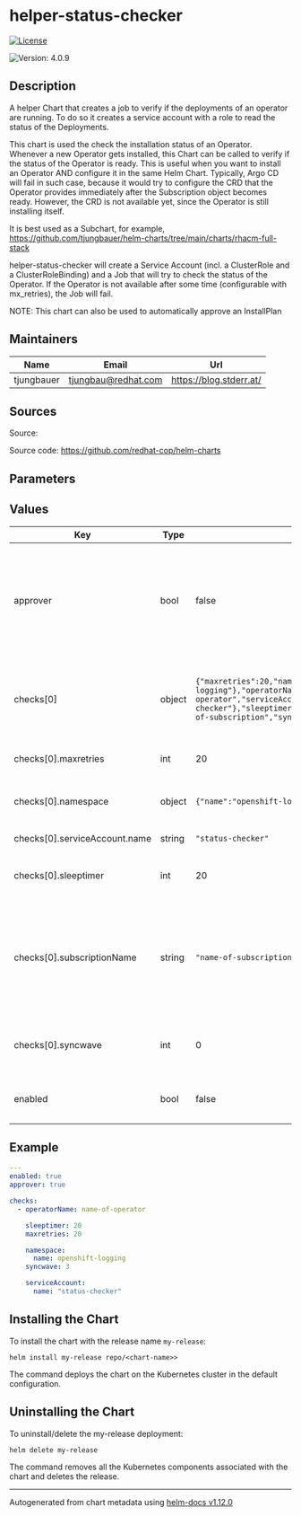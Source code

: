 

# helper-status-checker

  [![License](https://img.shields.io/badge/License-Apache_2.0-blue.svg)](https://opensource.org/licenses/Apache-2.0)

  ![Version: 4.0.9](https://img.shields.io/badge/Version-4.0.9-informational?style=flat-square)

 

  ## Description

  A helper Chart that creates a job to verify if the deployments of an operator are running. To do so it creates a service account with a role to read the status of the Deployments.

This chart is used the check the installation status of an Operator.
Whenever a new Operator gets installed, this Chart can be called to verify if the status of the Operator is ready.
This is useful when you want to install an Operator AND configure it in the same Helm Chart. Typically, Argo CD will fail in such case,
because it would try to configure the CRD that the Operator provides immediately after the Subscription object becomes ready. However,
the CRD is not available yet, since the Operator is still installing itself.

It is best used as a Subchart, for example, https://github.com/tjungbauer/helm-charts/tree/main/charts/rhacm-full-stack

helper-status-checker will create a Service Account (incl. a ClusterRole and a ClusterRoleBinding) and a Job that will try to check the status of the Operator. If the Operator is not available after some time (configurable with mx_retries), the Job will fail.

NOTE: This chart can also be used to automatically approve an InstallPlan

## Maintainers

| Name | Email | Url |
| ---- | ------ | --- |
| tjungbauer | <tjungbau@redhat.com> | <https://blog.stderr.at/> |

## Sources
Source:

Source code: https://github.com/redhat-cop/helm-charts

## Parameters

## Values

| Key | Type | Default | Description |
|-----|------|---------|-------------|
| approver | bool | false | Enable automatic approval of an InstallPlan. Useful if the installation must be approved manually and you want to initially deploy the Operator using GitOps. |
| checks[0] | object | `{"maxretries":20,"namespace":{"name":"openshift-logging"},"operatorName":"name-of-operator","serviceAccount":{"name":"status-checker"},"sleeptimer":20,"subscriptionName":"name-of-subscription","syncwave":0}` | Name of operator to check. Use the value of the currentCSV (packagemanifest) but WITHOUT the version !! |
| checks[0].maxretries | int | 20 | Maximum number of retries before the checks will fail |
| checks[0].namespace | object | `{"name":"openshift-logging"}` | Namespace where the status-checker Job shall be scheduled. |
| checks[0].serviceAccount.name | string | `"status-checker"` | Name of the Service Account. |
| checks[0].sleeptimer | int | 20 | If the Operator is not yet ready wait this amount of seconds. |
| checks[0].subscriptionName | string | `"name-of-subscription"` | OPTIONAL: Name of subscription that shall be approved. In some cases the name of the Subscription is different to the name of the operator. @default --operatorName |
| checks[0].syncwave | int | 0 | Syncwave for the status-check Job. 0 is the recommended value. |
| enabled | bool | false | Enable or disable the status-checker configuration |

## Example

```yaml
---
enabled: true
approver: true

checks:
  - operatorName: name-of-operator

    sleeptimer: 20
    maxretries: 20

    namespace:
      name: openshift-logging
    syncwave: 3

    serviceAccount:
      name: "status-checker"
```

## Installing the Chart

To install the chart with the release name `my-release`:

```console
helm install my-release repo/<chart-name>>
```

The command deploys the chart on the Kubernetes cluster in the default configuration.

## Uninstalling the Chart

To uninstall/delete the my-release deployment:

```console
helm delete my-release
```

The command removes all the Kubernetes components associated with the chart and deletes the release.

----------------------------------------------
Autogenerated from chart metadata using [helm-docs v1.12.0](https://github.com/norwoodj/helm-docs/releases/v1.12.0)

